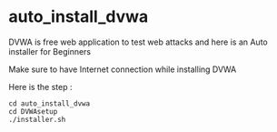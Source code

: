 # auto_install_dvwa
DVWA is free web application to test web attacks and here is an Auto installer for Beginners

Make sure to have Internet connection while installing DVWA


Here is the step :
````
cd auto_install_dvwa
cd DVWAsetup
./installer.sh

````
